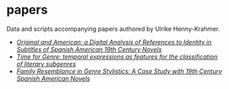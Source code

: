 # papers
Data and scripts accompanying papers authored by Ulrike Henny-Krahmer.


* [_Original and American: a Digital Analysis of References to Identity in Subtitles of Spanish American 19th
Century Novels_](original_american_romtag21)
* [_Time for Genre: temporal expressions as features for the classification of literary subgenres_](time_for_genre_eadh21)
* [_Family Resemblance in Genre Stylistics: A Case Study with 19th Century Spanish American Novels_](family_resemblance_dsrom19)
